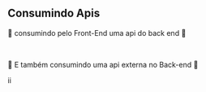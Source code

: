 ## Consumindo Apis
<p>📌 consumindo pelo Front-End uma api do back end 📌</p><br>
<p>📕 E também consumindo uma api externa no Back-end 📕</p>ii
